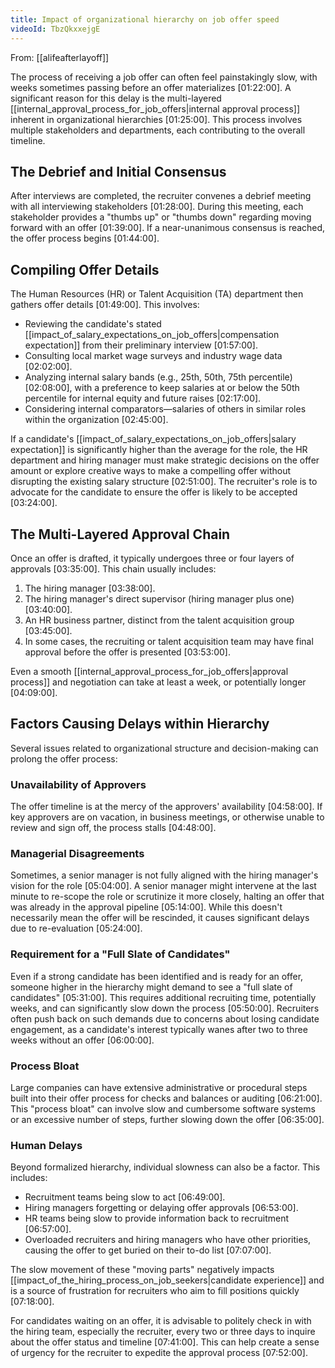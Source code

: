 ```yaml
---
title: Impact of organizational hierarchy on job offer speed
videoId: TbzQkxxejgE
---
```


From: [[alifeafterlayoff]] <br/> 

The process of receiving a job offer can often feel painstakingly slow, with weeks sometimes passing before an offer materializes <a class="yt-timestamp" data-t="01:22:00">[01:22:00]</a>. A significant reason for this delay is the multi-layered [[internal_approval_process_for_job_offers|internal approval process]] inherent in organizational hierarchies <a class="yt-timestamp" data-t="01:25:00">[01:25:00]</a>. This process involves multiple stakeholders and departments, each contributing to the overall timeline.

## The Debrief and Initial Consensus

After interviews are completed, the recruiter convenes a debrief meeting with all interviewing stakeholders <a class="yt-timestamp" data-t="01:28:00">[01:28:00]</a>. During this meeting, each stakeholder provides a "thumbs up" or "thumbs down" regarding moving forward with an offer <a class="yt-timestamp" data-t="01:39:00">[01:39:00]</a>. If a near-unanimous consensus is reached, the offer process begins <a class="yt-timestamp" data-t="01:44:00">[01:44:00]</a>.

## Compiling Offer Details

The Human Resources (HR) or Talent Acquisition (TA) department then gathers offer details <a class="yt-timestamp" data-t="01:49:00">[01:49:00]</a>. This involves:
*   Reviewing the candidate's stated [[impact_of_salary_expectations_on_job_offers|compensation expectation]] from their preliminary interview <a class="yt-timestamp" data-t="01:57:00">[01:57:00]</a>.
*   Consulting local market wage surveys and industry wage data <a class="yt-timestamp" data-t="02:02:00">[02:02:00]</a>.
*   Analyzing internal salary bands (e.g., 25th, 50th, 75th percentile) <a class="yt-timestamp" data-t="02:08:00">[02:08:00]</a>, with a preference to keep salaries at or below the 50th percentile for internal equity and future raises <a class="yt-timestamp" data-t="02:17:00">[02:17:00]</a>.
*   Considering internal comparators—salaries of others in similar roles within the organization <a class="yt-timestamp" data-t="02:45:00">[02:45:00]</a>.

If a candidate's [[impact_of_salary_expectations_on_job_offers|salary expectation]] is significantly higher than the average for the role, the HR department and hiring manager must make strategic decisions on the offer amount or explore creative ways to make a compelling offer without disrupting the existing salary structure <a class="yt-timestamp" data-t="02:51:00">[02:51:00]</a>. The recruiter's role is to advocate for the candidate to ensure the offer is likely to be accepted <a class="yt-timestamp" data-t="03:24:00">[03:24:00]</a>.

## The Multi-Layered Approval Chain

Once an offer is drafted, it typically undergoes three or four layers of approvals <a class="yt-timestamp" data-t="03:35:00">[03:35:00]</a>. This chain usually includes:
1.  The hiring manager <a class="yt-timestamp" data-t="03:38:00">[03:38:00]</a>.
2.  The hiring manager's direct supervisor (hiring manager plus one) <a class="yt-timestamp" data-t="03:40:00">[03:40:00]</a>.
3.  An HR business partner, distinct from the talent acquisition group <a class="yt-timestamp" data-t="03:45:00">[03:45:00]</a>.
4.  In some cases, the recruiting or talent acquisition team may have final approval before the offer is presented <a class="yt-timestamp" data-t="03:53:00">[03:53:00]</a>.

Even a smooth [[internal_approval_process_for_job_offers|approval process]] and negotiation can take at least a week, or potentially longer <a class="yt-timestamp" data-t="04:09:00">[04:09:00]</a>.

## Factors Causing Delays within Hierarchy

Several issues related to organizational structure and decision-making can prolong the offer process:

### Unavailability of Approvers
The offer timeline is at the mercy of the approvers' availability <a class="yt-timestamp" data-t="04:58:00">[04:58:00]</a>. If key approvers are on vacation, in business meetings, or otherwise unable to review and sign off, the process stalls <a class="yt-timestamp" data-t="04:48:00">[04:48:00]</a>.

### Managerial Disagreements
Sometimes, a senior manager is not fully aligned with the hiring manager's vision for the role <a class="yt-timestamp" data-t="05:04:00">[05:04:00]</a>. A senior manager might intervene at the last minute to re-scope the role or scrutinize it more closely, halting an offer that was already in the approval pipeline <a class="yt-timestamp" data-t="05:14:00">[05:14:00]</a>. While this doesn't necessarily mean the offer will be rescinded, it causes significant delays due to re-evaluation <a class="yt-timestamp" data-t="05:24:00">[05:24:00]</a>.

### Requirement for a "Full Slate of Candidates"
Even if a strong candidate has been identified and is ready for an offer, someone higher in the hierarchy might demand to see a "full slate of candidates" <a class="yt-timestamp" data-t="05:31:00">[05:31:00]</a>. This requires additional recruiting time, potentially weeks, and can significantly slow down the process <a class="yt-timestamp" data-t="05:50:00">[05:50:00]</a>. Recruiters often push back on such demands due to concerns about losing candidate engagement, as a candidate's interest typically wanes after two to three weeks without an offer <a class="yt-timestamp" data-t="06:00:00">[06:00:00]</a>.

### Process Bloat
Large companies can have extensive administrative or procedural steps built into their offer process for checks and balances or auditing <a class="yt-timestamp" data-t="06:21:00">[06:21:00]</a>. This "process bloat" can involve slow and cumbersome software systems or an excessive number of steps, further slowing down the offer <a class="yt-timestamp" data-t="06:35:00">[06:35:00]</a>.

### Human Delays
Beyond formalized hierarchy, individual slowness can also be a factor. This includes:
*   Recruitment teams being slow to act <a class="yt-timestamp" data-t="06:49:00">[06:49:00]</a>.
*   Hiring managers forgetting or delaying offer approvals <a class="yt-timestamp" data-t="06:53:00">[06:53:00]</a>.
*   HR teams being slow to provide information back to recruitment <a class="yt-timestamp" data-t="06:57:00">[06:57:00]</a>.
*   Overloaded recruiters and hiring managers who have other priorities, causing the offer to get buried on their to-do list <a class="yt-timestamp" data-t="07:07:00">[07:07:00]</a>.

The slow movement of these "moving parts" negatively impacts [[impact_of_the_hiring_process_on_job_seekers|candidate experience]] and is a source of frustration for recruiters who aim to fill positions quickly <a class="yt-timestamp" data-t="07:18:00">[07:18:00]</a>.

For candidates waiting on an offer, it is advisable to politely check in with the hiring team, especially the recruiter, every two or three days to inquire about the offer status and timeline <a class="yt-timestamp" data-t="07:41:00">[07:41:00]</a>. This can help create a sense of urgency for the recruiter to expedite the approval process <a class="yt-timestamp" data-t="07:52:00">[07:52:00]</a>.